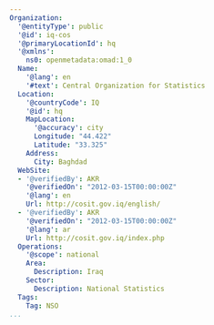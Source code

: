```yaml
---
Organization:
  '@entityType': public
  '@id': iq-cos
  '@primaryLocationId': hq
  '@xmlns':
    ns0: openmetadata:omad:1_0
  Name:
    '@lang': en
    '#text': Central Organization for Statistics
  Location:
    '@countryCode': IQ
    '@id': hq
    MapLocation:
      '@accuracy': city
      Longitude: "44.422"
      Latitude: "33.325"
    Address:
      City: Baghdad
  WebSite:
  - '@verifiedBy': AKR
    '@verifiedOn': "2012-03-15T00:00:00Z"
    '@lang': en
    Url: http://cosit.gov.iq/english/
  - '@verifiedBy': AKR
    '@verifiedOn': "2012-03-15T00:00:00Z"
    '@lang': ar
    Url: http://cosit.gov.iq/index.php
  Operations:
    '@scope': national
    Area:
      Description: Iraq
    Sector:
      Description: National Statistics
  Tags:
    Tag: NSO
...
```

